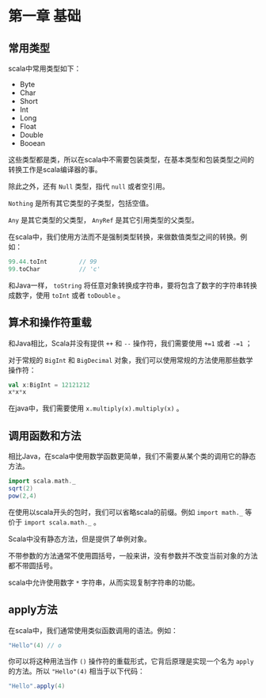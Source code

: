 # 第一章 基础

## 常用类型

scala中常用类型如下：

- Byte
- Char
- Short
- Int
- Long
- Float
- Double
- Booean

这些类型都是类，所以在scala中不需要包装类型，在基本类型和包装类型之间的转换工作是scala编译器的事。

除此之外，还有 `Null` 类型，指代 `null` 或者空引用。

`Nothing` 是所有其它类型的子类型，包括空值。

`Any` 是其它类型的父类型， `AnyRef` 是其它引用类型的父类型。

在scala中，我们使用方法而不是强制类型转换，来做数值类型之间的转换。例如：

```scala
99.44.toInt         // 99
99.toChar           // 'c'
```

和Java一样， `toString` 将任意对象转换成字符串，要将包含了数字的字符串转换成数字，使用 `toInt` 或者 `toDouble` 。

## 算术和操作符重载

和Java相比，Scala并没有提供 `++` 和 `--` 操作符，我们需要使用 `+=1` 或者 `-=1` ；

对于常规的 `BigInt` 和 `BigDecimal` 对象，我们可以使用常规的方法使用那些数学操作符：

```scala
val x:BigInt = 12121212
x*x*x
```

在java中，我们需要使用 `x.multiply(x).multiply(x)` 。

## 调用函数和方法

相比Java，在scala中使用数学函数更简单，我们不需要从某个类的调用它的静态方法。

```scala
import scala.math._
sqrt(2)
pow(2,4)
```

在使用以scala开头的包时，我们可以省略scala的前缀。例如 `import math._` 等价于 `import scala.math._` 。

Scala中没有静态方法，但是提供了单例对象。

不带参数的方法通常不使用圆括号，一般来讲，没有参数并不改变当前对象的方法都不带圆括号。

scala中允许使用数字 `*` 字符串，从而实现复制字符串的功能。

## apply方法

在scala中，我们通常使用类似函数调用的语法。例如：

```scala
"Hello"(4) // o
```

你可以将这种用法当作 `()` 操作符的重载形式，它背后原理是实现一个名为 `apply` 的方法。所以 `"Hello"(4)` 相当于以下代码：

```scala
"Hello".apply(4)
```